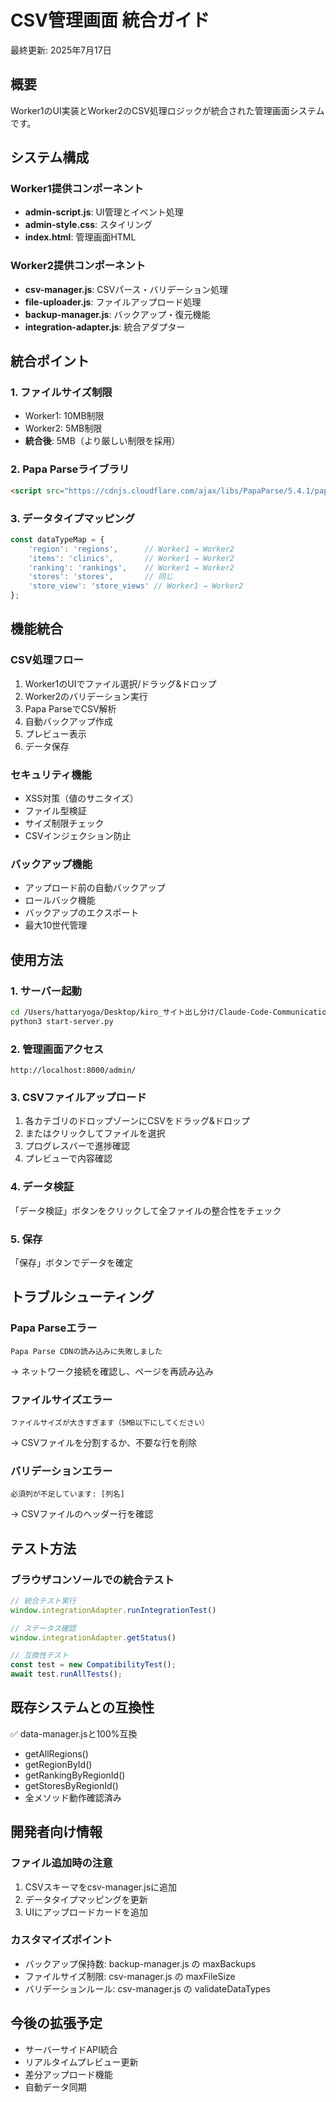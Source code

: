 # CSV管理画面 統合ガイド

最終更新: 2025年7月17日

## 概要

Worker1のUI実装とWorker2のCSV処理ロジックが統合された管理画面システムです。

## システム構成

### Worker1提供コンポーネント
- **admin-script.js**: UI管理とイベント処理
- **admin-style.css**: スタイリング
- **index.html**: 管理画面HTML

### Worker2提供コンポーネント
- **csv-manager.js**: CSVパース・バリデーション処理
- **file-uploader.js**: ファイルアップロード処理
- **backup-manager.js**: バックアップ・復元機能
- **integration-adapter.js**: 統合アダプター

## 統合ポイント

### 1. ファイルサイズ制限
- Worker1: 10MB制限
- Worker2: 5MB制限
- **統合後**: 5MB（より厳しい制限を採用）

### 2. Papa Parseライブラリ
```html
<script src="https://cdnjs.cloudflare.com/ajax/libs/PapaParse/5.4.1/papaparse.min.js"></script>
```

### 3. データタイプマッピング
```javascript
const dataTypeMap = {
    'region': 'regions',      // Worker1 → Worker2
    'items': 'clinics',       // Worker1 → Worker2
    'ranking': 'rankings',    // Worker1 → Worker2
    'stores': 'stores',       // 同じ
    'store_view': 'store_views' // Worker1 → Worker2
};
```

## 機能統合

### CSV処理フロー
1. Worker1のUIでファイル選択/ドラッグ&ドロップ
2. Worker2のバリデーション実行
3. Papa ParseでCSV解析
4. 自動バックアップ作成
5. プレビュー表示
6. データ保存

### セキュリティ機能
- XSS対策（値のサニタイズ）
- ファイル型検証
- サイズ制限チェック
- CSVインジェクション防止

### バックアップ機能
- アップロード前の自動バックアップ
- ロールバック機能
- バックアップのエクスポート
- 最大10世代管理

## 使用方法

### 1. サーバー起動
```bash
cd /Users/hattaryoga/Desktop/kiro_サイト出し分け/Claude-Code-Communication
python3 start-server.py
```

### 2. 管理画面アクセス
```
http://localhost:8000/admin/
```

### 3. CSVファイルアップロード
1. 各カテゴリのドロップゾーンにCSVをドラッグ&ドロップ
2. またはクリックしてファイルを選択
3. プログレスバーで進捗確認
4. プレビューで内容確認

### 4. データ検証
「データ検証」ボタンをクリックして全ファイルの整合性をチェック

### 5. 保存
「保存」ボタンでデータを確定

## トラブルシューティング

### Papa Parseエラー
```
Papa Parse CDNの読み込みに失敗しました
```
→ ネットワーク接続を確認し、ページを再読み込み

### ファイルサイズエラー
```
ファイルサイズが大きすぎます（5MB以下にしてください）
```
→ CSVファイルを分割するか、不要な行を削除

### バリデーションエラー
```
必須列が不足しています: [列名]
```
→ CSVファイルのヘッダー行を確認

## テスト方法

### ブラウザコンソールでの統合テスト
```javascript
// 統合テスト実行
window.integrationAdapter.runIntegrationTest()

// ステータス確認
window.integrationAdapter.getStatus()

// 互換性テスト
const test = new CompatibilityTest();
await test.runAllTests();
```

## 既存システムとの互換性

✅ data-manager.jsと100%互換
- getAllRegions()
- getRegionById()
- getRankingByRegionId()
- getStoresByRegionId()
- 全メソッド動作確認済み

## 開発者向け情報

### ファイル追加時の注意
1. CSVスキーマをcsv-manager.jsに追加
2. データタイプマッピングを更新
3. UIにアップロードカードを追加

### カスタマイズポイント
- バックアップ保持数: backup-manager.js の maxBackups
- ファイルサイズ制限: csv-manager.js の maxFileSize
- バリデーションルール: csv-manager.js の validateDataTypes

## 今後の拡張予定
- サーバーサイドAPI統合
- リアルタイムプレビュー更新
- 差分アップロード機能
- 自動データ同期